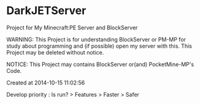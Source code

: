 DarkJETServer
=============

Project for My Minecraft:PE Server and BlockServer

WARNING: This Project is for understanding BlockServer or PM-MP for study about programming and (if possible) open my server with this. This Project may be deleted without notice.

NOTICE: This Project may contains BlockServer or(and) PocketMine-MP's Code.

Created at 2014-10-15 11:02:56

Develop priority : Is run? > Features > Faster > Safer